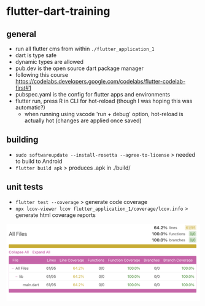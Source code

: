 # flutter-dart-training

## general 
* run all flutter cms from within `./flutter_application_1`
* dart is type safe
* dynamic types are allowed
* pub.dev is the open source dart package manager
* following this course https://codelabs.developers.google.com/codelabs/flutter-codelab-first#1
* pubspec.yaml is the config for flutter apps and environments
* flutter run, press R in CLI for hot-reload (though I was hoping this was automatic?)
    * when running using vscode 'run + debug' option, hot-reload is actually hot (changes are applied once saved)

## building 
* `sudo softwareupdate --install-rosetta --agree-to-license` > needed to build to Android
* `flutter build apk` > produces .apk in ./build/

## unit tests
* `flutter test --coverage` > generate code coverage
* `npx lcov-viewer lcov flutter_application_1/coverage/lcov.info` > generate html coverage reports

![testReport](./assets/unitTestReport.png)